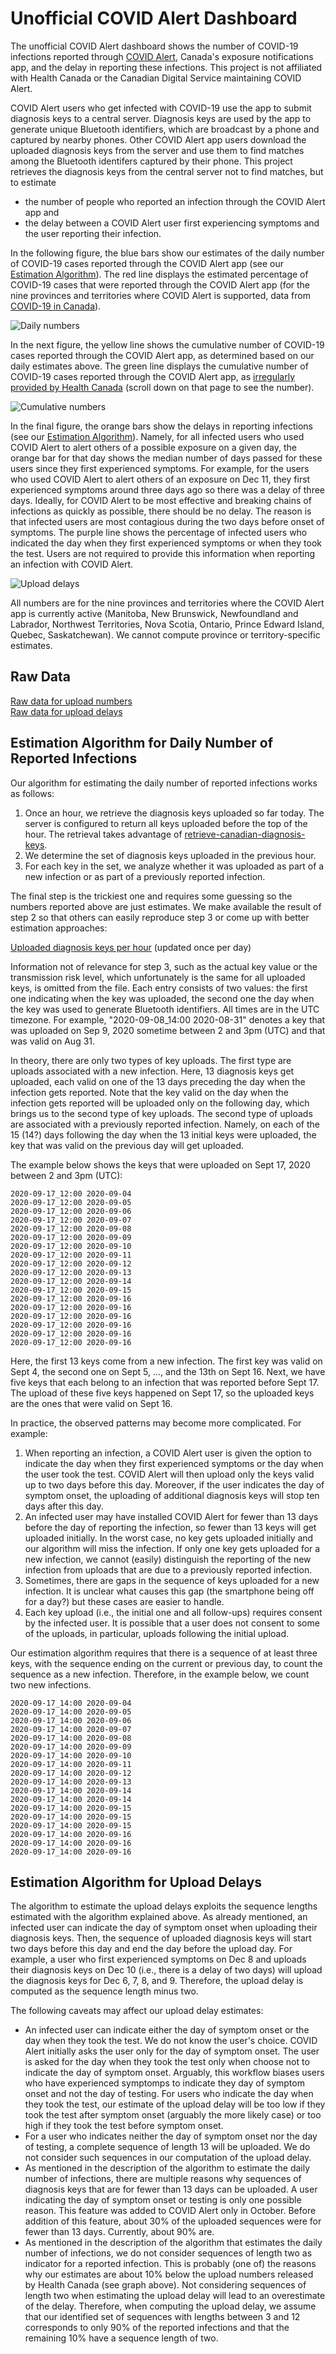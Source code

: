 # Unofficial COVID Alert Dashboard

The unofficial COVID Alert dashboard shows the number of COVID-19 infections reported through [COVID Alert](https://github.com/cds-snc/covid-alert-app), Canada's exposure notifications app, and the delay in reporting these infections. This project is not affiliated with Health Canada or the Canadian Digital Service maintaining COVID Alert.

COVID Alert users who get infected with COVID-19 use the app to submit diagnosis keys to a central server. Diagnosis keys are used by the app to generate unique Bluetooth identifiers, which are broadcast by a phone and captured by nearby phones. Other COVID Alert app users download the uploaded diagnosis keys from the server and use them to find matches among the Bluetooth identifers captured by their phone. This project retrieves the diagnosis keys from the central server not to find matches, but to estimate
* the number of people who reported an infection through the COVID Alert app and
* the delay between a COVID Alert user first experiencing symptoms and the user reporting their infection.

In the following figure, the blue bars show our estimates of the daily number of COVID-19 cases reported through the COVID Alert app (see our [Estimation Algorithm](#dailyNumber)). The red line displays the estimated percentage of COVID-19 cases that were reported through the COVID Alert app (for the nine provinces and territories where COVID Alert is supported, data from [COVID-19 in Canada](https://art-bd.shinyapps.io/covid19canada/)).

![Daily numbers](Daily.png)

In the next figure, the yellow line shows the cumulative number of COVID-19 cases reported through the COVID Alert app, as determined based on our daily estimates above. The green line displays the cumulative number of COVID-19 cases reported through the COVID Alert app, as [irregularly provided by Health Canada](https://www.canada.ca/en/public-health/services/diseases/coronavirus-disease-covid-19/covid-alert.html) (scroll down on that page to see the number).

![Cumulative numbers](Cumulative.png)

In the final figure, the orange bars show the delays in reporting infections (see our [Estimation Algorithm](#dailyDelay)). Namely, for all infected users who used COVID Alert to alert others of a possible exposure on a given day, the orange bar for that day shows the median number of days passed for these users since they first experienced symptoms. For example, for the users who used COVID Alert to alert others of an exposure on Dec 11, they first experienced symptoms around three days ago so there was a delay of three days. Ideally, for COVID Alert to be most effective and breaking chains of infections as quickly as possible, there should be no delay. The reason is that infected users are most contagious during the two days before onset of symptoms. The purple line shows the percentage of infected users who indicated the day when they first experienced symptoms or when they took the test. Users are not required to provide this information when reporting an infection with COVID Alert.

![Upload delays](Delay.png)

All numbers are for the nine provinces and territories where the COVID Alert app is currently active (Manitoba, New Brunswick, Newfoundland and Labrador, Northwest Territories, Nova Scotia, Ontario, Prince Edward Island, Quebec, Saskatchewan). We cannot compute province or territory-specific estimates.

## Raw Data

[Raw data for upload numbers](DiagnosisKeysAnalysis.csv)  
[Raw data for upload delays](UploadDelay.csv)

## <a name="dailyNumber"></a>Estimation Algorithm for Daily Number of Reported Infections 

Our algorithm for estimating the daily number of reported infections works as follows:

1. Once an hour, we retrieve the diagnosis keys uploaded so far today. The server is configured to return all keys uploaded before the top of the hour.
The retrieval takes advantage of [retrieve-canadian-diagnosis-keys](https://github.com/uhengart/retrieve-canadian-diagnosis-keys). 
2. We determine the set of diagnosis keys uploaded in the previous hour. 
3. For each key in the set, we analyze whether it was uploaded as part of a new infection or as part of a previously reported infection.

The final step is the trickiest one and requires some guessing so the numbers reported above are just estimates. We make available the result of step 2 so that others can easily reproduce step 3 or come up with better estimation approaches:

[Uploaded diagnosis keys per hour](https://kappel.cs.uwaterloo.ca/uhengart/diagnosis-keys/hourly_uploads.txt) (updated once per day)

Information not of relevance for step 3, such as the actual key value or the transmission risk level, which unfortunately is the same for all uploaded keys, is omitted from the file. Each entry consists of two values: the first one indicating when the key was uploaded, the second one the day when the key was used to generate Bluetooth identifiers. All times are in the UTC timezone. For example, "2020-09-08_14:00 2020-08-31" denotes a key that was uploaded on Sep 9, 2020 sometime between 2 and 3pm (UTC) and that was valid on Aug 31.

In theory, there are only two types of key uploads. The first type are uploads associated with a new infection. Here, 13 diagnosis keys get uploaded, each valid on one of the 13 days preceding the day when the infection gets reported. Note that the key valid on the day when the infection gets reported will be uploaded only on the following day, which brings us to the second type of key uploads. The second type of uploads are associated with a previously reported infection. Namely, on each of the 15 (14?) days following the day when the 13 initial keys were uploaded, the key that was valid on the previous day will get uploaded. 

The example below shows the keys that were uploaded on Sept 17, 2020 between 2 and 3pm (UTC):

    2020-09-17_12:00 2020-09-04
    2020-09-17_12:00 2020-09-05
    2020-09-17_12:00 2020-09-06
    2020-09-17_12:00 2020-09-07
    2020-09-17_12:00 2020-09-08
    2020-09-17_12:00 2020-09-09
    2020-09-17_12:00 2020-09-10
    2020-09-17_12:00 2020-09-11
    2020-09-17_12:00 2020-09-12
    2020-09-17_12:00 2020-09-13
    2020-09-17_12:00 2020-09-14
    2020-09-17_12:00 2020-09-15
    2020-09-17_12:00 2020-09-16
    2020-09-17_12:00 2020-09-16
    2020-09-17_12:00 2020-09-16
    2020-09-17_12:00 2020-09-16
    2020-09-17_12:00 2020-09-16
    2020-09-17_12:00 2020-09-16

Here, the first 13 keys come from a new infection. The first key was valid on Sept 4, the second one on Sept 5, ..., and the 13th on Sept 16. Next, we have five keys that each belong to an infection that was reported before Sept 17. The upload of these five keys happened on Sept 17, so the uploaded keys are the ones that were valid on Sept 16.

In practice, the observed patterns may become more complicated. For example: 

1. When reporting an infection, a COVID Alert user is given the option to indicate the day when they first experienced symptoms or the day when the user took the test. COVID Alert will then upload only the keys valid up to two days before this day. Moreover, if the user indicates the day of symptom onset, the uploading of additional diagnosis keys will stop ten days after this day. 
2. An infected user may have installed COVID Alert for fewer than 13 days before the day of reporting the infection, so fewer than 13 keys will get uploaded initially. In the worst case, no key gets uploaded initially and our algorithm will miss the infection. If only one key gets uploaded for a new infection, we cannot (easily) distinguish the reporting of the new infection from uploads that are due to a previously reported infection. 
3. Sometimes, there are gaps in the sequence of keys uploaded for a new infection. It is unclear what causes this gap (the smartphone being off for a day?) but these cases are easier to handle. 
4. Each key upload (i.e., the initial one and all follow-ups) requires consent by the infected user. It is possible that a user does not consent to some of the uploads, in particular, uploads following the initial upload. 

Our estimation algorithm requires that there is a sequence of at least three keys, with the sequence ending on the current or previous day, to count the sequence as a new infection. Therefore, in the example below, we count two new infections.

    2020-09-17_14:00 2020-09-04
    2020-09-17_14:00 2020-09-05
    2020-09-17_14:00 2020-09-06
    2020-09-17_14:00 2020-09-07
    2020-09-17_14:00 2020-09-08
    2020-09-17_14:00 2020-09-09
    2020-09-17_14:00 2020-09-10
    2020-09-17_14:00 2020-09-11
    2020-09-17_14:00 2020-09-12
    2020-09-17_14:00 2020-09-13
    2020-09-17_14:00 2020-09-14
    2020-09-17_14:00 2020-09-14
    2020-09-17_14:00 2020-09-15
    2020-09-17_14:00 2020-09-15
    2020-09-17_14:00 2020-09-15
    2020-09-17_14:00 2020-09-16
    2020-09-17_14:00 2020-09-16
    2020-09-17_14:00 2020-09-16

## <a name="dailyDelay"></a>Estimation Algorithm for Upload Delays

The algorithm to estimate the upload delays exploits the sequence lengths estimated with the algorithm explained above. As already mentioned, an infected user can indicate the day of symptom onset when uploading their diagnosis keys. Then, the sequence of uploaded diagnosis keys will start two days before this day and end the day before the upload day. For example, a user who first experienced symptoms on Dec 8 and uploads their diagnosis keys on Dec 10 (i.e., there is a delay of two days) will upload the diagnosis keys for Dec 6, 7, 8, and 9. Therefore, the upload delay is computed as the sequence length minus two.

The following caveats may affect our upload delay estimates:
* An infected user can indicate either the day of symptom onset or the day when they took the test. We do not know the user's choice. COVID Alert initially asks the user only for the day of symptom onset. The user is asked for the day when they took the test only when choose not to indicate the day of symptom onset. Arguably, this workflow biases users who have experienced symptomps to indicate they day of symptom onset and not the day of testing. For users who indicate the day when they took the test, our estimate of the upload delay will be too low if they took the test after symptom onset (arguably the more likely case) or too high if they took the test before symptom onset.
* For a user who indicates neither the day of symptom onset nor the day of testing, a complete sequence of length 13 will be uploaded. We do not consider such sequences in our computation of the upload delay. 
* As mentioned in the description of the algorithm to estimate the daily number of infections, there are multiple reasons why sequences of diagnosis keys that are for fewer than 13 days can be uploaded. A user indicating the day of symptom onset or testing is only one possible reason. This feature was added to COVID Alert only in October. Before addition of this feature, about 30% of the uploaded sequences were for fewer than 13 days. Currently, about 90% are.
*  As mentioned in the description of the algorithm that estimates the daily number of infections, we do not consider sequences of length two as indicator for a reported infection. This is probably (one of) the reasons why our estimates are about 10% below the upload numbers released by Health Canada (see graph above). Not considering sequences of length two when estimating the upload delay will lead to an overestimate of the delay. Therefore, when computing the upload delay, we assume that our identified set of sequences with lengths between 3 and 12 corresponds to only 90% of the reported infections and that the remaining 10% have a sequence length of two.

